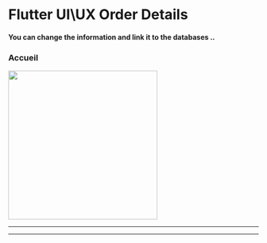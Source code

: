  <h1> Flutter UI\UX Order Details</h1>  
 
<h4> You can change the information and link it to the databases ..</h4>

<h3>Accueil</h3> 


<img src="https://github.com/abenkoula71/day1-order-details/blob/main/Screenshot%202023-03-23%20224836.png" width="300" /> 

<hr><hr>

